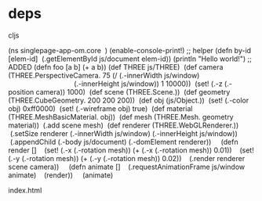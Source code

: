# deps
cljs

(ns singlepage-app-om.core  )
(enable-console-print!)
;; helper
(defn by-id [elem-id]  (.getElementById js/document elem-id))
(println "Hello world!") ;; ADDED (defn foo [a b] (+ a b))
(def THREE js/THREE)  (def camera (THREE.PerspectiveCamera. 75 (/ (.-innerWidth js/window)                                   (.-innerHeight js/window)) 1 10000))  (set! (.-z (.-position camera)) 1000)  (def scene (THREE.Scene.))  (def geometry (THREE.CubeGeometry. 200 200 200))  (def obj (js/Object.))  (set! (.-color obj) 0xff0000)  (set! (.-wireframe obj) true)  (def material (THREE.MeshBasicMaterial. obj))  (def mesh (THREE.Mesh. geometry material))  (.add scene mesh)  (def renderer (THREE.WebGLRenderer.))  (.setSize renderer (.-innerWidth js/window) (.-innerHeight js/window))  (.appendChild (.-body js/document) (.-domElement renderer))     (defn render []    (set! (.-x (.-rotation mesh)) (+ (.-x (.-rotation mesh)) 0.01))    (set! (.-y (.-rotation mesh)) (+ (.-y (.-rotation mesh)) 0.02))    (.render renderer scene camera))     (defn animate []    (.requestAnimationFrame js/window animate)    (render))     (animate) 



index.html

<!DOCTYPE html><html>  <head>    <link rel="stylesheet" href="//maxcdn.bootstrapcdn.com/bootstrap/3.2.0/css/bootstrap.min.css">  </head>  <body>    <div class="container">      <div id="alert"></div>      <div id="app"></div>    </div>    <script src="https://cdnjs.cloudflare.com/ajax/libs/three.js/90/three.js" type="text/javascript"></script>    <script src="js/out/goog/base.js" type="text/javascript"></script>    <script src="js/app.js" type="text/javascript"></script>    <script type="text/javascript">goog.require("singlepage_app_om.core");</script>  </body></html>
